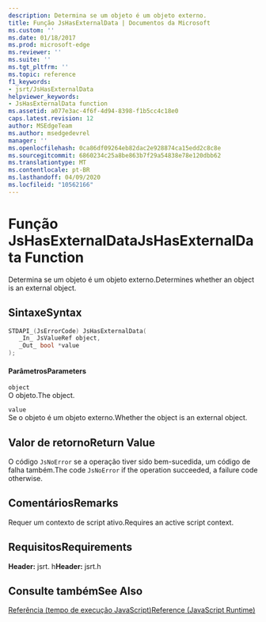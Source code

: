 ```yaml
---
description: Determina se um objeto é um objeto externo.
title: Função JsHasExternalData | Documentos da Microsoft
ms.custom: ''
ms.date: 01/18/2017
ms.prod: microsoft-edge
ms.reviewer: ''
ms.suite: ''
ms.tgt_pltfrm: ''
ms.topic: reference
f1_keywords:
- jsrt/JsHasExternalData
helpviewer_keywords:
- JsHasExternalData function
ms.assetid: a077e3ac-4f6f-4d94-8398-f1b5cc4c18e0
caps.latest.revision: 12
author: MSEdgeTeam
ms.author: msedgedevrel
manager: ''
ms.openlocfilehash: 0ca86df09264eb82dac2e928874ca15edd2c8c8e
ms.sourcegitcommit: 6860234c25a8be863b7f29a54838e78e120dbb62
ms.translationtype: MT
ms.contentlocale: pt-BR
ms.lasthandoff: 04/09/2020
ms.locfileid: "10562166"
---
```

# <span data-ttu-id="48238-103">Função JsHasExternalData</span><span class="sxs-lookup"><span data-stu-id="48238-103">JsHasExternalData Function</span></span>
<span data-ttu-id="48238-104">Determina se um objeto é um objeto externo.</span><span class="sxs-lookup"><span data-stu-id="48238-104">Determines whether an object is an external object.</span></span>  
  
## <span data-ttu-id="48238-105">Sintaxe</span><span class="sxs-lookup"><span data-stu-id="48238-105">Syntax</span></span>  
  
```cpp  
STDAPI_(JsErrorCode) JsHasExternalData(  
   _In_ JsValueRef object,  
   _Out_ bool *value  
);  
```  
  
#### <span data-ttu-id="48238-106">Parâmetros</span><span class="sxs-lookup"><span data-stu-id="48238-106">Parameters</span></span>  
 `object`  
 <span data-ttu-id="48238-107">O objeto.</span><span class="sxs-lookup"><span data-stu-id="48238-107">The object.</span></span>  
  
 `value`  
 <span data-ttu-id="48238-108">Se o objeto é um objeto externo.</span><span class="sxs-lookup"><span data-stu-id="48238-108">Whether the object is an external object.</span></span>  
  
## <span data-ttu-id="48238-109">Valor de retorno</span><span class="sxs-lookup"><span data-stu-id="48238-109">Return Value</span></span>  
 <span data-ttu-id="48238-110">O código `JsNoError` se a operação tiver sido bem-sucedida, um código de falha também.</span><span class="sxs-lookup"><span data-stu-id="48238-110">The code `JsNoError` if the operation succeeded, a failure code otherwise.</span></span>  
  
## <span data-ttu-id="48238-111">Comentários</span><span class="sxs-lookup"><span data-stu-id="48238-111">Remarks</span></span>  
 <span data-ttu-id="48238-112">Requer um contexto de script ativo.</span><span class="sxs-lookup"><span data-stu-id="48238-112">Requires an active script context.</span></span>  
  
## <span data-ttu-id="48238-113">Requisitos</span><span class="sxs-lookup"><span data-stu-id="48238-113">Requirements</span></span>  
 <span data-ttu-id="48238-114">**Header:** jsrt. h</span><span class="sxs-lookup"><span data-stu-id="48238-114">**Header:** jsrt.h</span></span>  
  
## <span data-ttu-id="48238-115">Consulte também</span><span class="sxs-lookup"><span data-stu-id="48238-115">See Also</span></span>  
 [<span data-ttu-id="48238-116">Referência (tempo de execução JavaScript)</span><span class="sxs-lookup"><span data-stu-id="48238-116">Reference (JavaScript Runtime)</span></span>](../chakra-hosting/reference-javascript-runtime.md)